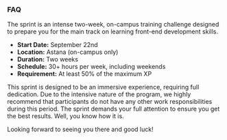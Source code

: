 ### FAQ

The sprint is an intense two-week, on-campus training challenge designed to prepare you for the main track on learning front-end development skills.

- **Start Date:** September 22nd
- **Location:** Astana (on-campus only)
- **Duration:** Two weeks
- **Schedule:** 30+ hours per week, including weekends
- **Requirement:** At least 50% of the maximum XP

This sprint is designed to be an immersive experience, requiring full dedication. Due to the intensive nature of the program, we highly recommend that participants do not have any other work responsibilities during this period. The sprint demands your full attention to ensure you get the best results. Well, you know how it is.

Looking forward to seeing you there and good luck!
